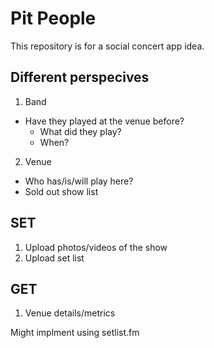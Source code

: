 # Pit People

This repository is for a social concert app idea.

## Different perspecives
1. Band
  - Have they played at the venue before?
    - What did they play?
    - When? 
2. Venue
  - Who has/is/will play here?
  - Sold out show list

## SET
1. Upload photos/videos of the show
2. Upload set list

## GET
1. Venue details/metrics

Might implment using setlist.fm
  
